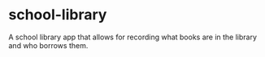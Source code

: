 # school-library
A school library app that allows for recording what books are in the library and who borrows them.
